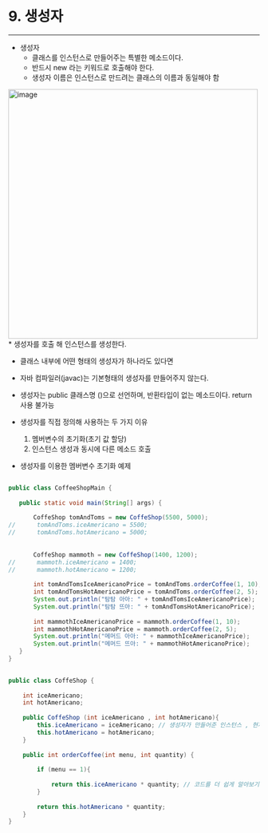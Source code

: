 # 9. 생성자
---
* 생성자
  * 클래스를 인스턴스로 만들어주는 특별한 메소드이다.
  * 반드시 new 라는 키워드로 호출해야 한다.
  * 생성자 이름은 인스턴스로 만드려는 클래스의 이름과 동일해야 함

<img width="500" alt="image" src="https://github.com/user-attachments/assets/e99dd345-d402-4a2f-933c-83b61f5385d7">
  * 생성자를 호출 해 인스턴스를 생성한다.

  * 클래스 내부에 어떤 형태의 생성자가 하나라도 있다면
  * 자바 컴파일러(javac)는 기본형태의 생성자를 만들어주지 않는다.
  * 생성자는 public 클래스명 ()으로 선언하며, 반환타입이 없는 메소드이다. return 사용 불가능

  * 생성자를 직접 정의해 사용하는 두 가지 이유
      1. 멤버변수의 초기화(초기 값 할당)
      2. 인스턴스 생성과 동시에 다른 메소드 호출

* 생성자를 이용한 멤버변수 초기화 예제

 ```java

public class CoffeeShopMain {
	
	public static void main(String[] args) {
		
		CoffeShop tomAndToms = new CoffeShop(5500, 5000);
//		tomAndToms.iceAmericano = 5500;
//		tomAndToms.hotAmericano = 5000;
		
		
		CoffeShop mammoth = new CoffeShop(1400, 1200);
//		mammoth.iceAmericano = 1400;
//		mammoth.hotAmericano = 1200;
		
		int tomAndTomsIceAmericanoPrice = tomAndToms.orderCoffee(1, 10);
		int tomAndTomsHotAmericanoPrice = tomAndToms.orderCoffee(2, 5);
		System.out.println("탐탐 아아: " + tomAndTomsIceAmericanoPrice);
		System.out.println("탐탐 뜨아: " + tomAndTomsHotAmericanoPrice);
		
		int mammothIceAmericanoPrice = mammoth.orderCoffee(1, 10);
		int mammothHotAmericanoPrice = mammoth.orderCoffee(2, 5);
		System.out.println("메머드 아아: " + mammothIceAmericanoPrice);
		System.out.println("메머드 뜨아: " + mammothHotAmericanoPrice);
	}
}
```
```java
  
public class CoffeShop {
	
	int iceAmericano;
	int hotAmericano;
	
	public CoffeShop (int iceAmericano , int hotAmericano){
		this.iceAmericano = iceAmericano; // 생성자가 만들어준 인스턴스 , 현재 호출되고 있는 인스턴스
		this.hotAmericano = hotAmericano;
	}
	
	public int orderCoffee(int menu, int quantity) {
		
		if (menu == 1){
			
			return this.iceAmericano * quantity; // 코드를 더 쉽게 알아보기 위해서 앞에 this. 를 붙임 
		}
			
		return this.hotAmericano * quantity;
	}
}





